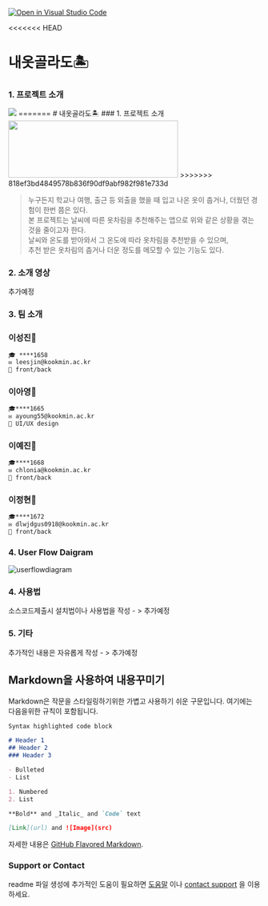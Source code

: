 
[![Open in Visual Studio Code](https://classroom.github.com/assets/open-in-vscode-f059dc9a6f8d3a56e377f745f24479a46679e63a5d9fe6f495e02850cd0d8118.svg)](https://classroom.github.com/online_ide?assignment_repo_id=7010162&assignment_repo_type=AssignmentRepo)


<<<<<<< HEAD
# 내옷골라도🏝
### 1. 프로젝트 소개
<img src="https://user-images.githubusercontent.com/39682478/161111227-c62274e2-3846-4bc8-bde9-49cdbfc07d41.png"/>
=======
# 내옷골라도🏝 
### 1. 프로젝트 소개  
<img src="https://user-images.githubusercontent.com/39682478/161111227-c62274e2-3846-4bc8-bde9-49cdbfc07d41.png"  width="339" height="113.5"/>
>>>>>>> 818ef3bd4849578b836f90df9abf982f981e733d

> 누구든지 학교나 여행, 출근 등 외출을 했을 때 입고 나온 옷이 춥거나, 더웠던 경험이 한번 쯤은 있다.  
본 프로젝트는 날씨에 따른 옷차림을 추천해주는 앱으로 위와 같은 상황을 겪는 것을 줄이고자 한다.  
날씨와 온도를 받아와서 그 온도에 따라 옷차림을 추천받을 수 있으며,  
추천 받은 옷차림의 춥거나 더운 정도를 메모할 수 있는 기능도 있다.

### 2. 소개 영상

추가예정

### 3. 팀 소개
### 이성진🐰
```markdown
🎓 ****1658 
✉️ leesjin@kookmin.ac.kr 
💟 front/back
```
### 이아영🐰
```markdown
🎓****1665
✉️ ayoung55@kookmin.ac.kr 
💟 UI/UX design
```

### 이예진🐰
```markdown
🎓****1668
✉️ chlonia@kookmin.ac.kr
💟 front/back
```

### 이정현🐰
```markdown
🎓****1672
✉️ dlwjdgus0918@kookmin.ac.kr
💟 front/back
```

### 4. User Flow Daigram
![userflowdiagram](https://user-images.githubusercontent.com/39540603/161411832-f273acc8-68a3-4dc3-a2a7-74fb8337c08f.png)

### 4. 사용법

소스코드제출시 설치법이나 사용법을 작성 - > 추가예정

### 5. 기타

추가적인 내용은 자유롭게 작성 - > 추가예정


## Markdown을 사용하여 내용꾸미기

Markdown은 작문을 스타일링하기위한 가볍고 사용하기 쉬운 구문입니다. 여기에는 다음을위한 규칙이 포함됩니다.

```markdown
Syntax highlighted code block

# Header 1
## Header 2
### Header 3

- Bulleted
- List

1. Numbered
2. List

**Bold** and _Italic_ and `Code` text

[Link](url) and ![Image](src)
```

자세한 내용은 [GitHub Flavored Markdown](https://guides.github.com/features/mastering-markdown/).

### Support or Contact

readme 파일 생성에 추가적인 도움이 필요하면 [도움말](https://help.github.com/articles/about-readmes/) 이나 [contact support](https://github.com/contact) 을 이용하세요.
